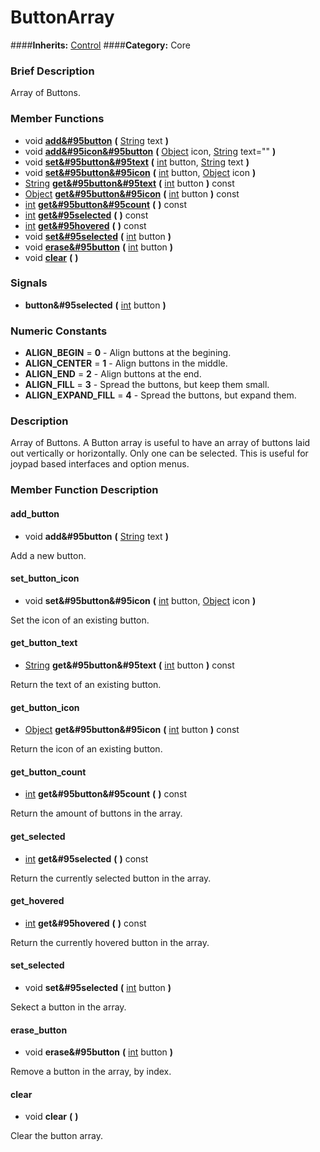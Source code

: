 #  ButtonArray  
####**Inherits:** [Control](class_control)
####**Category:** Core

###  Brief Description  
Array of Buttons.

###  Member Functions 
  * void  **[add&#95button](#add_button)**  **(** [String](class_string) text  **)**
  * void  **[add&#95icon&#95button](#add_icon_button)**  **(** [Object](class_object) icon, [String](class_string) text=""  **)**
  * void  **[set&#95button&#95text](#set_button_text)**  **(** [int](class_int) button, [String](class_string) text  **)**
  * void  **[set&#95button&#95icon](#set_button_icon)**  **(** [int](class_int) button, [Object](class_object) icon  **)**
  * [String](class_string)  **[get&#95button&#95text](#get_button_text)**  **(** [int](class_int) button  **)** const
  * [Object](class_object)  **[get&#95button&#95icon](#get_button_icon)**  **(** [int](class_int) button  **)** const
  * [int](class_int)  **[get&#95button&#95count](#get_button_count)**  **(** **)** const
  * [int](class_int)  **[get&#95selected](#get_selected)**  **(** **)** const
  * [int](class_int)  **[get&#95hovered](#get_hovered)**  **(** **)** const
  * void  **[set&#95selected](#set_selected)**  **(** [int](class_int) button  **)**
  * void  **[erase&#95button](#erase_button)**  **(** [int](class_int) button  **)**
  * void  **[clear](#clear)**  **(** **)**

###  Signals  
  *  **button&#95selected**  **(** [int](class_int) button  **)**

###  Numeric Constants  
  * **ALIGN_BEGIN** = **0** - Align buttons at the begining.
  * **ALIGN_CENTER** = **1** - Align buttons in the middle.
  * **ALIGN_END** = **2** - Align buttons at the end.
  * **ALIGN_FILL** = **3** - Spread the buttons, but keep them small.
  * **ALIGN_EXPAND_FILL** = **4** - Spread the buttons, but expand them.

###  Description  
Array of Buttons. A Button array is useful to have an array of buttons laid out vertically or horizontally. Only one can be selected. This is useful for joypad based interfaces and option menus.

###  Member Function Description  

#### <a name="add_button">add_button</a>
  * void  **add&#95button**  **(** [String](class_string) text  **)**

Add a new button.

#### <a name="set_button_icon">set_button_icon</a>
  * void  **set&#95button&#95icon**  **(** [int](class_int) button, [Object](class_object) icon  **)**

Set the icon of an existing button.

#### <a name="get_button_text">get_button_text</a>
  * [String](class_string)  **get&#95button&#95text**  **(** [int](class_int) button  **)** const

Return the text of an existing button.

#### <a name="get_button_icon">get_button_icon</a>
  * [Object](class_object)  **get&#95button&#95icon**  **(** [int](class_int) button  **)** const

Return the icon of an existing button.

#### <a name="get_button_count">get_button_count</a>
  * [int](class_int)  **get&#95button&#95count**  **(** **)** const

Return the amount of buttons in the array.

#### <a name="get_selected">get_selected</a>
  * [int](class_int)  **get&#95selected**  **(** **)** const

Return the currently selected button in the array.

#### <a name="get_hovered">get_hovered</a>
  * [int](class_int)  **get&#95hovered**  **(** **)** const

Return the currently hovered button in the array.

#### <a name="set_selected">set_selected</a>
  * void  **set&#95selected**  **(** [int](class_int) button  **)**

Sekect a button in the array.

#### <a name="erase_button">erase_button</a>
  * void  **erase&#95button**  **(** [int](class_int) button  **)**

Remove a button in the array, by index.

#### <a name="clear">clear</a>
  * void  **clear**  **(** **)**

Clear the button array.
